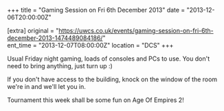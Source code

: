 +++
title = "Gaming Session on Fri 6th December 2013"
date = "2013-12-06T20:00:00Z"

[extra]
original = "https://uwcs.co.uk/events/gaming-session-on-fri-6th-december-2013-1474489084186/"    
ent_time = "2013-12-07T08:00:00Z"
location = "DCS"
+++

Usual Friday night gaming, loads of consoles and PCs to use. You don't need to bring anything, just turn up :)

If you don't have access to the building, knock on the window of the room we're in and we'll let you in.

Tournament this week shall be some fun on Age Of Empires 2\!


